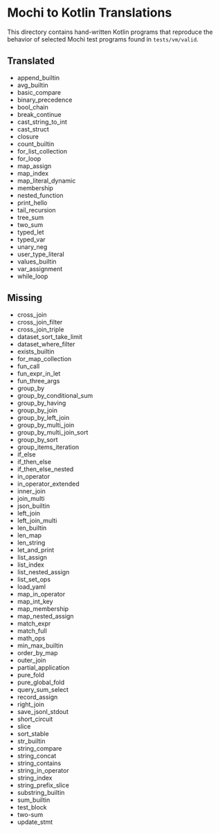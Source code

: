 # Mochi to Kotlin Translations

This directory contains hand-written Kotlin programs that reproduce the behavior of selected Mochi test programs found in `tests/vm/valid`.

## Translated

- append_builtin
- avg_builtin
- basic_compare
- binary_precedence
- bool_chain
- break_continue
- cast_string_to_int
- cast_struct
- closure
- count_builtin
- for_list_collection
- for_loop
- map_assign
- map_index
- map_literal_dynamic
- membership
- nested_function
- print_hello
- tail_recursion
- tree_sum
- two_sum
- typed_let
- typed_var
- unary_neg
- user_type_literal
- values_builtin
- var_assignment
- while_loop

## Missing

- cross_join
- cross_join_filter
- cross_join_triple
- dataset_sort_take_limit
- dataset_where_filter
- exists_builtin
- for_map_collection
- fun_call
- fun_expr_in_let
- fun_three_args
- group_by
- group_by_conditional_sum
- group_by_having
- group_by_join
- group_by_left_join
- group_by_multi_join
- group_by_multi_join_sort
- group_by_sort
- group_items_iteration
- if_else
- if_then_else
- if_then_else_nested
- in_operator
- in_operator_extended
- inner_join
- join_multi
- json_builtin
- left_join
- left_join_multi
- len_builtin
- len_map
- len_string
- let_and_print
- list_assign
- list_index
- list_nested_assign
- list_set_ops
- load_yaml
- map_in_operator
- map_int_key
- map_membership
- map_nested_assign
- match_expr
- match_full
- math_ops
- min_max_builtin
- order_by_map
- outer_join
- partial_application
- pure_fold
- pure_global_fold
- query_sum_select
- record_assign
- right_join
- save_jsonl_stdout
- short_circuit
- slice
- sort_stable
- str_builtin
- string_compare
- string_concat
- string_contains
- string_in_operator
- string_index
- string_prefix_slice
- substring_builtin
- sum_builtin
- test_block
- two-sum
- update_stmt
